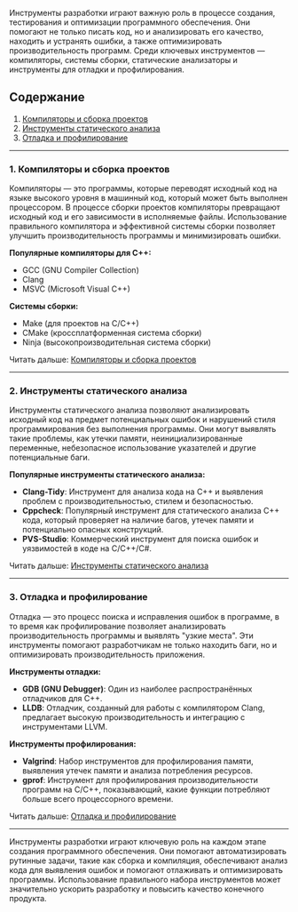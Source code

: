 Инструменты разработки играют важную роль в процессе создания, тестирования и оптимизации программного обеспечения. Они помогают не только писать код, но и анализировать его качество, находить и устранять ошибки, а также оптимизировать производительность программ. Среди ключевых инструментов — компиляторы, системы сборки, статические анализаторы и инструменты для отладки и профилирования.

## Содержание

1. [Компиляторы и сборка проектов](Инструменты%20разработки/Компиляторы%20и%20сборка%20проектов.md)
2. [Инструменты статического анализа](Инструменты%20разработки/Инструменты%20статического%20анализа.md)
3. [Отладка и профилирование](Инструменты%20разработки/Отладка%20и%20профилирование.md)

---

### 1. Компиляторы и сборка проектов

Компиляторы — это программы, которые переводят исходный код на языке высокого уровня в машинный код, который может быть выполнен процессором. В процессе сборки проектов компиляторы превращают исходный код и его зависимости в исполняемые файлы. Использование правильного компилятора и эффективной системы сборки позволяет улучшить производительность программы и минимизировать ошибки.

**Популярные компиляторы для C++:**
- GCC (GNU Compiler Collection)
- Clang
- MSVC (Microsoft Visual C++)

**Системы сборки:**
- Make (для проектов на C/C++)
- CMake (кроссплатформенная система сборки)
- Ninja (высокопроизводительная система сборки)

Читать дальше: [Компиляторы и сборка проектов](Инструменты%20разработки/Компиляторы%20и%20сборка%20проектов.md)

---

### 2. Инструменты статического анализа

Инструменты статического анализа позволяют анализировать исходный код на предмет потенциальных ошибок и нарушений стиля программирования без выполнения программы. Они могут выявлять такие проблемы, как утечки памяти, неинициализированные переменные, небезопасное использование указателей и другие потенциальные баги.

**Популярные инструменты статического анализа:**
- **Clang-Tidy**: Инструмент для анализа кода на C++ и выявления проблем с производительностью, стилем и безопасностью.
- **Cppcheck**: Популярный инструмент для статического анализа C++ кода, который проверяет на наличие багов, утечек памяти и потенциально опасных конструкций.
- **PVS-Studio**: Коммерческий инструмент для поиска ошибок и уязвимостей в коде на C/C++/C#.

Читать дальше: [Инструменты статического анализа](Инструменты%20разработки/Инструменты%20статического%20анализа.md)

---

### 3. Отладка и профилирование

Отладка — это процесс поиска и исправления ошибок в программе, в то время как профилирование позволяет анализировать производительность программы и выявлять "узкие места". Эти инструменты помогают разработчикам не только находить баги, но и оптимизировать производительность приложения.

**Инструменты отладки:**
- **GDB (GNU Debugger)**: Один из наиболее распространённых отладчиков для C++.
- **LLDB**: Отладчик, созданный для работы с компилятором Clang, предлагает высокую производительность и интеграцию с инструментами LLVM.

**Инструменты профилирования:**
- **Valgrind**: Набор инструментов для профилирования памяти, выявления утечек памяти и анализа потребления ресурсов.
- **gprof**: Инструмент для профилирования производительности программ на C/C++, показывающий, какие функции потребляют больше всего процессорного времени.

Читать дальше: [Отладка и профилирование](Инструменты%20разработки/Отладка%20и%20профилирование.md)

---

Инструменты разработки играют ключевую роль на каждом этапе создания программного обеспечения. Они помогают автоматизировать рутинные задачи, такие как сборка и компиляция, обеспечивают анализ кода для выявления ошибок и помогают отлаживать и оптимизировать программы. Использование правильного набора инструментов может значительно ускорить разработку и повысить качество конечного продукта.